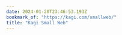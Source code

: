 ```yaml
---
date: 2024-01-20T23:46:53.193Z
bookmark_of: "https://kagi.com/smallweb/"
title: "Kagi Small Web"
---
```

